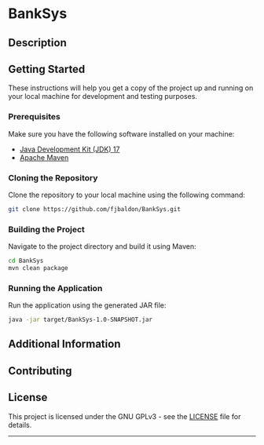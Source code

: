 # BankSys

## Description

## Getting Started

These instructions will help you get a copy of the project up and running on your local machine for development and testing purposes.

### Prerequisites

Make sure you have the following software installed on your machine:

- [Java Development Kit (JDK) 17](https://adoptopenjdk.net/)
- [Apache Maven](https://maven.apache.org/)

### Cloning the Repository

Clone the repository to your local machine using the following command:

```bash
git clone https://github.com/fjbaldon/BankSys.git
```

### Building the Project

Navigate to the project directory and build it using Maven:

```bash
cd BankSys
mvn clean package
```

### Running the Application

Run the application using the generated JAR file:

```bash
java -jar target/BankSys-1.0-SNAPSHOT.jar
```

## Additional Information

<!-- Include any additional information users might need, such as configuration options, dependencies, or special instructions. -->

## Contributing

<!-- If you'd like to contribute to this project, please follow the [contributing guidelines](CONTRIBUTING.md). -->

## License

This project is licensed under the GNU GPLv3 - see the [LICENSE](LICENSE) file for details.

---